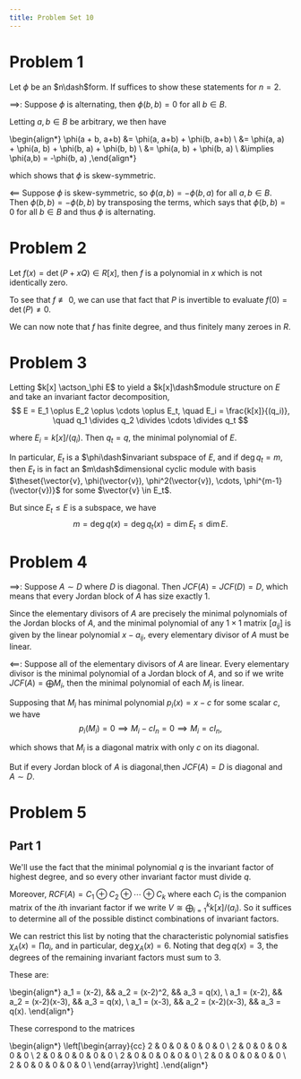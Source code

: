 ```yaml
---
title: Problem Set 10
---
```


# Problem 1 

Let $\phi$ be an $n\dash$form. If suffices to show these statements for $n=2$.

$\implies$:
Suppose $\phi$ is alternating, then $\phi(b, b) = 0$ for all $b\in B$.

Letting $a,b \in B$ be arbitrary, we then have

\begin{align*}
\phi(a + b, a+b) 
&= \phi(a, a+b) + \phi(b, a+b) \\
&= \phi(a, a) + \phi(a, b) + \phi(b, a) + \phi(b, b) \\
&= \phi(a, b) + \phi(b, a) \\
&\implies \phi(a,b) = -\phi(b, a)
,\end{align*}

which shows that $\phi$ is skew-symmetric.

$\impliedby$
Suppose $\phi$ is skew-symmetric, so $\phi(a,b) = -\phi(b, a)$ for all $a, b\in B$.
Then $\phi(b, b) = - \phi(b, b)$ by transposing the terms, which says that $\phi(b, b) = 0$ for all $b\in B$ and thus $\phi$ is alternating.

# Problem 2

Let $f(x) = \det(P + xQ) \in R[x]$, then $f$ is a polynomial in $x$ which is not identically zero. 

To see that $f \not \equiv 0$, we can use that fact that $P$ is invertible to evaluate $f(0) = \det(P) \neq 0$.

We can now note that $f$ has finite degree, and thus finitely many zeroes in $R$.


# Problem 3

Letting $k[x] \actson_\phi E$ to yield a $k[x]\dash$module structure on $E$ and take an invariant factor decomposition,
$$
E = E_1 \oplus E_2 \oplus \cdots \oplus E_t, \quad E_i = \frac{k[x]}{(q_i)}, \quad q_1 \divides q_2 \divides \cdots \divides q_t
$$

where $E_i = k[x] / (q_i)$. 
Then $q_t = q$, the minimal polynomial of $E$.

In particular, $E_t$ is a $\phi\dash$invariant subspace of $E$, and if $\deg q_t = m$, then $E_t$ is in fact an $m\dash$dimensional cyclic module with basis $\theset{\vector{v}, \phi(\vector{v}), \phi^2(\vector{v}), \cdots, \phi^{m-1}(\vector{v})}$ for some $\vector{v} \in E_t$.

But since $E_t \leq E$ is a subspace, we have 
$$
m = \deg q(x) = \deg q_t(x) = \dim E_t \leq \dim E.
$$

# Problem 4

$\implies$:
Suppose $A \sim D$ where $D$ is diagonal.
Then $JCF(A) = JCF(D) = D$, which means that every Jordan block of $A$ has size exactly 1.

Since the elementary divisors of $A$ are precisely the minimal polynomials of the Jordan blocks of $A$, and the minimal polynomial of any $1\times 1$ matrix $[a_{ij}]$ is given by the linear polynomial $x - a_{ij}$, every elementary divisor of $A$ must be linear.

$\impliedby$:
Suppose all of the elementary divisors of $A$ are linear. 
Every elementary divisor is the minimal polynomial of a Jordan block of $A$, and so if we write $JCF(A) = \bigoplus M_i$, then the minimal polynomial of each $M_i$ is linear.

Supposing that $M_i$ has minimal polynomial $p_i(x) = x - c$ for some scalar $c$, we have
$$
p_i(M_i) = 0 \implies M_i - c I_n = 0 \implies M_i = cI_n,
$$

which shows that $M_i$ is a diagonal matrix with only $c$ on its diagonal.

But if every Jordan block of $A$ is diagonal,then $JCF(A) = D$ is diagonal and $A \sim D$.

# Problem 5

## Part 1

We'll use the fact that the minimal polynomial $q$ is the invariant factor of highest degree, and so every other invariant factor must divide $q$.

Moreover, $RCF(A) = C_1 \oplus C_2 \oplus \cdots \oplus C_k$ where each $C_i$ is the companion matrix of the $i$th invariant factor if we write $V \cong \bigoplus_{i=1}^k k[x]/(a_i)$. 
So it suffices to determine all of the possible distinct combinations of invariant factors.

We can restrict this list by noting that the characteristic polynomial satisfies $\chi_A(x) = \prod a_i$, and in particular, $\deg \chi_A(x) = 6$. Noting that $\deg q(x) = 3$, the degrees of the remaining invariant factors must sum to 3.

These are:

\begin{align*}
a_1 = (x-2), && a_2 = (x-2)^2,    && a_3 = q(x), \\
a_1 = (x-2), && a_2 = (x-2)(x-3), && a_3 = q(x), \\
a_1 = (x-3), && a_2 = (x-2)(x-3), && a_3 = q(x). 
\end{align*}


These correspond to the matrices

\begin{align*}
\left[\begin{array}{cc} 
2 & 0 & 0 & 0 & 0 & 0 \\ 
2 & 0 & 0 & 0 & 0 & 0 \\ 
2 & 0 & 0 & 0 & 0 & 0 \\ 
2 & 0 & 0 & 0 & 0 & 0 \\ 
2 & 0 & 0 & 0 & 0 & 0 \\ 
2 & 0 & 0 & 0 & 0 & 0 \\ 
\end{array}\right]
.\end{align*}

